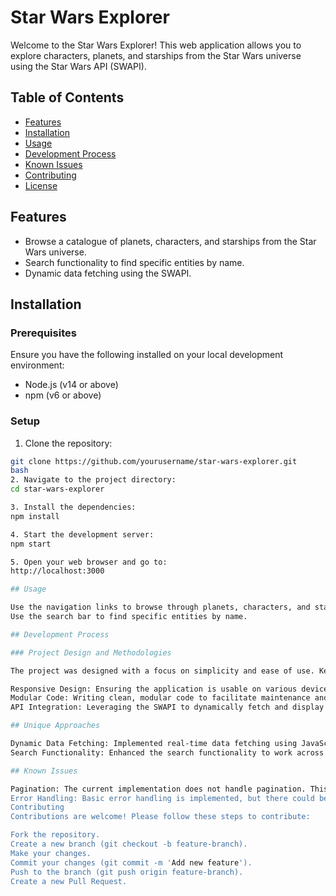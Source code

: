 # Star Wars Explorer

Welcome to the Star Wars Explorer! This web application allows you to explore characters, planets, and starships from the Star Wars universe using the Star Wars API (SWAPI).

## Table of Contents

- [Features](#features)
- [Installation](#installation)
- [Usage](#usage)
- [Development Process](#development-process)
- [Known Issues](#known-issues)
- [Contributing](#contributing)
- [License](#license)

## Features

- Browse a catalogue of planets, characters, and starships from the Star Wars universe.
- Search functionality to find specific entities by name.
- Dynamic data fetching using the SWAPI.

## Installation

### Prerequisites

Ensure you have the following installed on your local development environment:

- Node.js (v14 or above)
- npm (v6 or above)

### Setup

1. Clone the repository:

```bash
git clone https://github.com/yourusername/star-wars-explorer.git
bash
2. Navigate to the project directory:
cd star-wars-explorer

3. Install the dependencies:
npm install

4. Start the development server:
npm start

5. Open your web browser and go to:
http://localhost:3000

## Usage

Use the navigation links to browse through planets, characters, and starships.
Use the search bar to find specific entities by name.

## Development Process

### Project Design and Methodologies

The project was designed with a focus on simplicity and ease of use. Key design considerations included:

Responsive Design: Ensuring the application is usable on various devices.
Modular Code: Writing clean, modular code to facilitate maintenance and future enhancements.
API Integration: Leveraging the SWAPI to dynamically fetch and display data.

## Unique Approaches

Dynamic Data Fetching: Implemented real-time data fetching using JavaScript’s fetch API to ensure the latest information is displayed.
Search Functionality: Enhanced the search functionality to work across multiple categories (planets, characters, starships) by querying the SWAPI endpoints dynamically.

## Known Issues

Pagination: The current implementation does not handle pagination. This could lead to incomplete data being displayed if the number of entities exceeds the API's response limit.
Error Handling: Basic error handling is implemented, but there could be edge cases where the application does not gracefully handle API failures or network issues.
Contributing
Contributions are welcome! Please follow these steps to contribute:

Fork the repository.
Create a new branch (git checkout -b feature-branch).
Make your changes.
Commit your changes (git commit -m 'Add new feature').
Push to the branch (git push origin feature-branch).
Create a new Pull Request.
